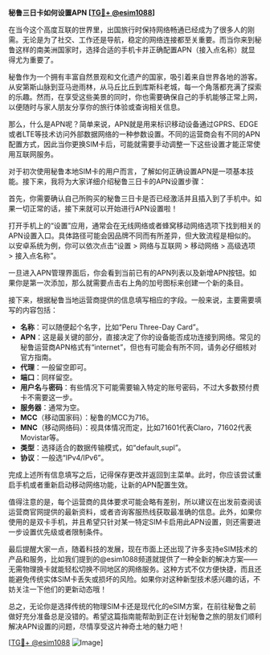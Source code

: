 **秘鲁三日卡如何设置APN [[TG💪+ @esim1088](https://t.me/s/esim1088)]**

在当今这个高度互联的世界里，出国旅行时保持网络畅通已经成为了很多人的刚需。无论是为了社交、工作还是导航，稳定的网络连接都至关重要。而当你来到秘鲁这样的南美洲国家时，选择合适的手机卡并正确配置APN（接入点名称）就显得尤为重要了。

秘鲁作为一个拥有丰富自然景观和文化遗产的国家，吸引着来自世界各地的游客。从安第斯山脉到亚马逊雨林，从马丘比丘到库斯科老城，每一个角落都充满了探索的乐趣。然而，在享受这些美景的同时，你也需要确保自己的手机能够正常上网，以便随时与家人朋友分享你的旅行体验或查询相关信息。

那么，什么是APN呢？简单来说，APN就是用来标识移动设备通过GPRS、EDGE或者LTE等技术访问外部数据网络的一种参数设置。不同的运营商会有不同的APN配置方式，因此当你更换SIM卡后，可能就需要手动调整一下这些设置才能正常使用互联网服务。

对于初次使用秘鲁本地SIM卡的用户而言，了解如何正确设置APN是一项基本技能。接下来，我将为大家详细介绍秘鲁三日卡的APN设置步骤：

首先，你需要确认自己所购买的秘鲁三日卡是否已经激活并且插入到了手机中。如果一切正常的话，接下来就可以开始进行APN设置啦！

打开手机上的“设置”应用，通常会在无线网络或者蜂窝移动网络选项下找到相关的APN设置入口。具体路径可能会因品牌不同而有所差异，但大致流程是相似的。以安卓系统为例，你可以依次点击“设置 > 网络与互联网 > 移动网络 > 高级选项 > 接入点名称”。

一旦进入APN管理界面后，你会看到当前已有的APN列表以及新增APN按钮。如果你是第一次添加，那么就需要点击右上角的加号图标来创建一个新的条目。

接下来，根据秘鲁当地运营商提供的信息填写相应的字段。一般来说，主要需要填写的内容包括：
- **名称**：可以随便起个名字，比如“Peru Three-Day Card”。
- **APN**：这是最关键的部分，直接决定了你的设备能否成功连接到网络。常见的秘鲁运营商APN格式有“internet”，但也有可能会有所不同，请务必仔细核对官方指南。
- **代理**：一般留空即可。
- **端口**：同样留空。
- **用户名**与**密码**：有些情况下可能需要输入特定的账号密码，不过大多数预付费卡不需要这一步。
- **服务器**：通常为空。
- **MCC**（移动国家码）：秘鲁的MCC为716。
- **MNC**（移动网络码）：视具体情况而定，比如71601代表Claro，71602代表Movistar等。
- **类型**：选择适合的数据传输模式，如“default,supl”。
- **协议**：一般选“IPv4/IPv6”。

完成上述所有信息填写之后，记得保存更改并返回到主菜单。此时，你应该尝试重启手机或者重新启动移动网络功能，让新的APN配置生效。

值得注意的是，每个运营商的具体要求可能会略有差别，所以建议在出发前查阅该运营商官网提供的最新资料，或者咨询客服热线获取最准确的信息。此外，如果你使用的是双卡手机，并且希望只针对某一特定SIM卡启用此APN设置，则还需要进一步设置优先级或者限制条件。

最后提醒大家一点，随着科技的发展，现在市面上还出现了许多支持eSIM技术的产品和服务，比如我们提到的@esim1088频道就提供了一种全新的解决方案——无需物理换卡就能轻松切换不同地区的网络服务。这种方式不仅方便快捷，而且还能避免传统实体SIM卡丢失或损坏的风险。如果你对这种新型技术感兴趣的话，不妨关注一下他们的更新动态哦！

总之，无论你是选择传统的物理SIM卡还是现代化的eSIM方案，在前往秘鲁之前做好充分准备总是没错的。希望这篇指南能帮助到正在计划秘鲁之旅的朋友们顺利解决APN设置的问题，尽情享受这片神奇土地的魅力吧！

[[TG💪+ @esim1088](https://t.me/s/esim1088) ![Image](https://i.postimg.cc/4NQfJmqS/Snipaste-2025-05-13-00-14-12.png)]